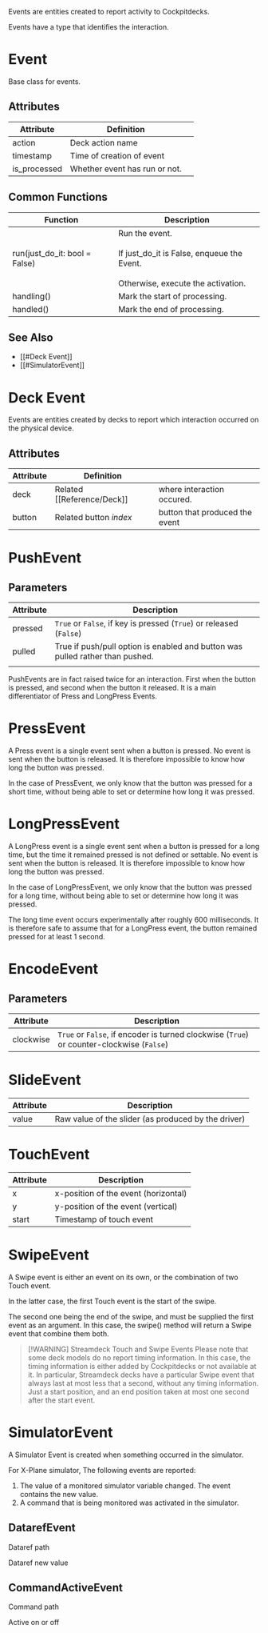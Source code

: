 Events are entities created to report activity to Cockpitdecks.

Events have a type that identifies the interaction.

# Event

Base class for events.

## Attributes

| Attribute    | Definition                    |     |
| ------------ | ----------------------------- | --- |
| action       | Deck action name              |     |
| timestamp    | Time of creation of event     |     |
| is_processed | Whether event has run or not. |     |

## Common Functions

| Function                      | Description                                                                                                |
| ----------------------------- | ---------------------------------------------------------------------------------------------------------- |
| run(just_do_it: bool = False) | Run the event.<br><br>If just_do_it is False, enqueue the Event.<br><br>Otherwise, execute the activation. |
| handling()                    | Mark the start of processing.                                                                              |
| handled()                     | Mark the end of processing.                                                                                |

## See Also

- [[#Deck Event]]
- [[#SimulatorEvent]]

# Deck Event

Events are entities created by decks to report which interaction occurred on the physical device.

## Attributes

| Attribute | Definition                 |                                |
| --------- | -------------------------- | ------------------------------ |
| deck      | Related [[Reference/Deck]] | where interaction occured.     |
| button    | Related button *index*     | button that produced the event |

# PushEvent

## Parameters

| Attribute | Description                                                                   |
| --------- | ----------------------------------------------------------------------------- |
| pressed   | `True` or `False`, if key is pressed (`True`) or released (`False`)           |
| pulled    | True if push/pull option is enabled and button was pulled rather than pushed. |
|           |                                                                               |

PushEvents are in fact raised twice for an interaction. First when the button is pressed, and second when the button it released. It is a main differentiator of Press and LongPress Events.

# PressEvent

A Press event is a single event sent when a button is pressed. No event is sent when the button is released. It is therefore impossible to know how long the button was pressed.

In the case of PressEvent, we only know that the button was pressed for a short time, without being able to set or determine how long it was pressed.

# LongPressEvent

A LongPress event is a single event sent when a button is pressed for a long time, but the time it remained pressed is not defined or settable. No event is sent when the button is released. It is therefore impossible to know how long the button was pressed.

In the case of LongPressEvent, we only know that the button was pressed for a long time, without being able to set or determine how long it was pressed.

The long time event occurs experimentally after roughly 600 milliseconds. It is therefore safe to assume that for a LongPress event, the button remained pressed for at least 1 second.

# EncodeEvent

## Parameters

| Attribute | Description                                                                               |
| --------- | ----------------------------------------------------------------------------------------- |
| clockwise | `True` or `False`, if encoder is turned clockwise (`True`) or counter-clockwise (`False`) |

# SlideEvent

| Attribute | Description                                         |
| --------- | --------------------------------------------------- |
| value     | Raw value of the slider (as produced by the driver) |

# TouchEvent

| Attribute | Description                          |
| --------- | ------------------------------------ |
| x         | x-position of the event (horizontal) |
| y         | y-position of the event (vertical)   |
| start     | Timestamp of touch event             |

# SwipeEvent

A Swipe event is either an event on its own, or the combination of two Touch event.

In the latter case, the first Touch event is the start of the swipe.

The second one being the end of the swipe, and must be supplied the first event as an argument. In this case, the swipe() method will return a Swipe event that combine them both.

> [!WARNING] Streamdeck Touch and Swipe Events
> Please note that some deck models do no report timing information. In this case, the timing information is either added by Cockpitdecks or not available at it.
> In particular, Streamdeck decks have a particular Swipe event that always last at most less that a second, without any timing information. Just a start position, and an end position taken at most one second after the start event.

# SimulatorEvent

A Simulator Event is created when something occurred in the simulator.

For X-Plane simulator, The following events are reported:

1. The value of a monitored simulator variable changed. The event contains the new value.
2. A command that is being monitored was activated in the simulator.

## DatarefEvent

Dataref path

Dataref new value

## CommandActiveEvent

Command path

Active on or off
